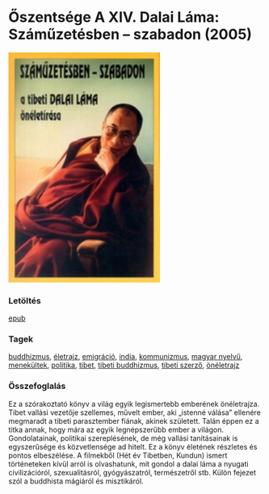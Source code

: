 # <a name="id_610">Őszentsége A XIV. Dalai Láma: Száműzetésben – szabadon (2005)</a>
<img src="https://github.com/BercziSandor/calibre_lib/raw/main/libs/main/Oszentsege%20A%20XIV.%20Dalai%20Lama/Szamuzetesben%20-%20szabadon%20%28610%29/cover.jpg" alt="cover" width="300"/>

### Letöltés
[epub](https://github.com/BercziSandor/calibre_lib/raw/main/libs/main/Oszentsege%20A%20XIV.%20Dalai%20Lama/Szamuzetesben%20-%20szabadon%20%28610%29/Szamuzetesben%20-%20szabadon%20-%20Oszentsege%20A%20XIV.%20Dalai%20Lama.epub)

### Tagek
[buddhizmus](https://github.com/berczisandor/calibre_lib/blob/main/libs/main/tags/buddhizmus.md), [életrajz](https://github.com/berczisandor/calibre_lib/blob/main/libs/main/tags/%c3%a9letrajz.md), [emigráció](https://github.com/berczisandor/calibre_lib/blob/main/libs/main/tags/emigr%c3%a1ci%c3%b3.md), [india](https://github.com/berczisandor/calibre_lib/blob/main/libs/main/tags/india.md), [kommunizmus](https://github.com/berczisandor/calibre_lib/blob/main/libs/main/tags/kommunizmus.md), [magyar nyelvű](https://github.com/berczisandor/calibre_lib/blob/main/libs/main/tags/magyar%20nyelv%c5%b1.md), [menekültek](https://github.com/berczisandor/calibre_lib/blob/main/libs/main/tags/menek%c3%bcltek.md), [politika](https://github.com/berczisandor/calibre_lib/blob/main/libs/main/tags/politika.md), [tibet](https://github.com/berczisandor/calibre_lib/blob/main/libs/main/tags/tibet.md), [tibeti buddhizmus](https://github.com/berczisandor/calibre_lib/blob/main/libs/main/tags/tibeti%20buddhizmus.md), [tibeti szerző](https://github.com/berczisandor/calibre_lib/blob/main/libs/main/tags/tibeti%20szerz%c5%91.md), [önéletrajz](https://github.com/berczisandor/calibre_lib/blob/main/libs/main/tags/%c3%b6n%c3%a9letrajz.md)

### Összefoglalás
<div>
<p>Ez a szórakoztató könyv a világ egyik legismertebb emberének önéletrajza. Tibet vallási vezetője szellemes, művelt ember, aki „istenné válása” ellenére megmaradt a tibeti parasztember fiának, akinek született. Talán éppen ez a titka annak, hogy mára az egyik legnépszerűbb ember a világon. Gondolatainak, politikai szereplésének, de még vallási tanításainak is egyszerűsége és közvetlensége ad hitelt. Ez a könyv életének részletes és pontos elbeszélése. A filmekből (Hét év Tibetben, Kundun) ismert történeteken kívül arról is olvashatunk, mit gondol a dalai láma a nyugati civilizációról, szexualitásról, gyógyászatról, természetről stb. Külön fejezet szól a buddhista mágiáról és misztikáról.</p></div>


